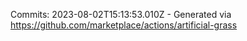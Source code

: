 Commits: 2023-08-02T15:13:53.010Z - Generated via https://github.com/marketplace/actions/artificial-grass
<br>
